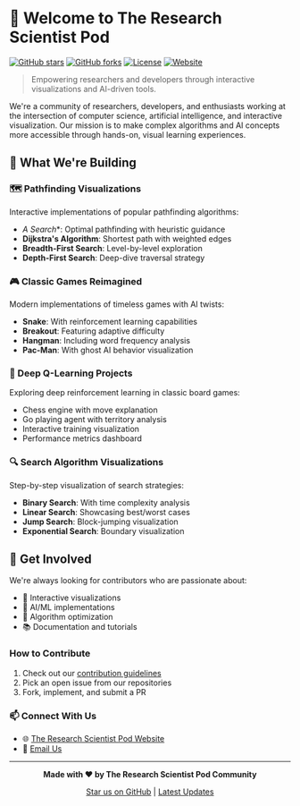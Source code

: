 # 🧪 Welcome to The Research Scientist Pod

[![GitHub stars](https://img.shields.io/github/stars/research-scientist-pod?style=social)](https://github.com/the-research-scientist-pod)
[![GitHub forks](https://img.shields.io/github/forks/research-scientist-pod?style=social)](https://github.com/the-research-scientist-pod)
[![License](https://img.shields.io/badge/License-MIT-blue.svg)](https://opensource.org/licenses/MIT)
[![Website](https://img.shields.io/badge/Website-researchdatapod.com-brightgreen)](https://researchdatapod.com)

> Empowering researchers and developers through interactive visualizations and AI-driven tools.

We're a community of researchers, developers, and enthusiasts working at the intersection of computer science, artificial intelligence, and interactive visualization. Our mission is to make complex algorithms and AI concepts more accessible through hands-on, visual learning experiences.

## 🚀 What We're Building

### 🗺️ Pathfinding Visualizations
Interactive implementations of popular pathfinding algorithms:
- **A* Search**: Optimal pathfinding with heuristic guidance
- **Dijkstra's Algorithm**: Shortest path with weighted edges
- **Breadth-First Search**: Level-by-level exploration
- **Depth-First Search**: Deep-dive traversal strategy

### 🎮 Classic Games Reimagined
Modern implementations of timeless games with AI twists:
- **Snake**: With reinforcement learning capabilities
- **Breakout**: Featuring adaptive difficulty
- **Hangman**: Including word frequency analysis
- **Pac-Man**: With ghost AI behavior visualization

### 🤖 Deep Q-Learning Projects
Exploring deep reinforcement learning in classic board games:
- Chess engine with move explanation
- Go playing agent with territory analysis
- Interactive training visualization
- Performance metrics dashboard

### 🔍 Search Algorithm Visualizations
Step-by-step visualization of search strategies:
- **Binary Search**: With time complexity analysis
- **Linear Search**: Showcasing best/worst cases
- **Jump Search**: Block-jumping visualization
- **Exponential Search**: Boundary visualization

## 📢 Get Involved

We're always looking for contributors who are passionate about:
- 🎨 Interactive visualizations
- 🧠 AI/ML implementations
- 🎯 Algorithm optimization
- 📚 Documentation and tutorials

### How to Contribute

1. Check out our [contribution guidelines](./CONTRIBUTING.md)
2. Pick an open issue from our repositories
3. Fork, implement, and submit a PR

### 📫 Connect With Us

- 🌐 [The Research Scientist Pod Website](https://researchdatapod.com)
- 📧 [Email Us](mailto:suf@researchdatapod.com)

---

<div align="center">

**Made with ❤️ by The Research Scientist Pod Community**

[Star us on GitHub](https://github.com/the-research-scientist-pod) | [Latest Updates](https://researchdatapod.com/blog)

</div>
